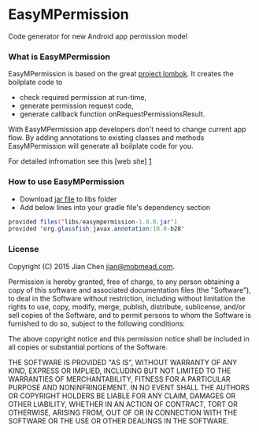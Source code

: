 # EasyMPermission
Code generator for new Android app permission model

### What is EasyMPermission

EasyMPermission is based on the great [project lombok]. It creates the boilplate code to

- check required permission at run-time,
- generate permission request code,
- generate callback function onRequestPermissionsResult.

With EasyMPermission app developers don't need to change current app flow. By adding annotations to existing classes and methods EasyMPermission will generate all boilplate code for you.

For detailed infromation see this [web site] [1]

### How to use EasyMPermission
- Download [jar file][2] to libs folder
- Add below lines into your gradle file's dependency section
```java
provided files('libs/easympermission-1.0.0.jar')
provided 'org.glassfish:javax.annotation:10.0-b28'
```

### License
Copyright (C) 2015 Jian Chen <jian@mobmead.com>.

Permission is hereby granted, free of charge, to any person obtaining a copy
of this software and associated documentation files (the "Software"), to deal
in the Software without restriction, including without limitation the rights
to use, copy, modify, merge, publish, distribute, sublicense, and/or sell
copies of the Software, and to permit persons to whom the Software is
furnished to do so, subject to the following conditions:

The above copyright notice and this permission notice shall be included in
all copies or substantial portions of the Software.

THE SOFTWARE IS PROVIDED "AS IS", WITHOUT WARRANTY OF ANY KIND, EXPRESS OR
IMPLIED, INCLUDING BUT NOT LIMITED TO THE WARRANTIES OF MERCHANTABILITY,
FITNESS FOR A PARTICULAR PURPOSE AND NONINFRINGEMENT. IN NO EVENT SHALL THE
AUTHORS OR COPYRIGHT HOLDERS BE LIABLE FOR ANY CLAIM, DAMAGES OR OTHER
LIABILITY, WHETHER IN AN ACTION OF CONTRACT, TORT OR OTHERWISE, ARISING FROM,
OUT OF OR IN CONNECTION WITH THE SOFTWARE OR THE USE OR OTHER DEALINGS IN
THE SOFTWARE.

[1]:http://mobmead.github.com/EasyMPermission/
[2]:http://github.com/mobmead/EasyMPermission/EasyMPermissionSample/app/libs/easympermission-1.0.0.jar
[project lombok]:http://projectlombok.org/
